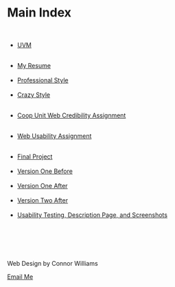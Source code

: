 <!DOCTYPE html>
<html lang="en">

<head>

<title>My Main Index</title>
	<meta charset="utf-8">
	<meta name="author" content="Connor H. Williams">
	<meta name="description" content="main index for my web pages">

<!--[if lt IE 9]>
	<script src="//html5shim.googlecode.com/svn/trunk/html5.js"></script>
<![endif]-->

<link rel="stylesheet"
	href="style.css"
	type="text/css"
	media="screen">

</head>

<body>

<h1> Main Index </h1>


</br>

<ul class="ul1">
	<li><a href="https://www.uvm.edu/"> UVM </a></li>
	</br>
</ul>
<ul class="ul1">
	<li><a href="http://www.uvm.edu/~cwilli20/cs142/assign1/resume.html"> My Resume </a></li>
	</br>
	<li><a href="http://www.uvm.edu/~cwilli20/cs142/assign1/professional.css"> Professional Style </a></li>
	</br>
	<li><a href="http://www.uvm.edu/~cwilli20/cs142/assign1/crazy.css"> Crazy Style </a></li>
	</br>
</ul>

<ul class="ul1">
	<li><a href="http://www.uvm.edu/~cwilli20/cs142/assign3"> Coop Unit Web Credibility Assignment </a></li>
	</br>
</ul>
<ul class="ul1">
	<li><a href="https://www.uvm.edu/~cwilli20/cs142/assign4"> Web Usability Assignment </a></li>
	</br>
</ul>
<ul class="ul1">
	<li><a href="https://www.uvm.edu/~cwilli20/cs142/final"> Final Project </a></li>
	</br>
	<li><a href="https://www.uvm.edu/~cwilli20/cs142/final/v1b"> Version One Before </a></li>
	</br>
	<li><a href="https://www.uvm.edu/~cwilli20/cs142/final/v1a"> Version One After </a></li>
	</br>
	<li><a href="https://www.uvm.edu/~cwilli20/cs142/final/v2a"> Version Two After </a></li>
	</br>
	<li><a href="http://www.uvm.edu/~cwilli20/cs142/final/usetest.html"> Usability Testing, Description Page, and Screenshots </a></li>
	</br>
	
</br>
</ul>

</br>




</br>





<p>Web Design by Connor Williams</p>
<p><a href="mailto:cwilli20@uvm.edu">Email Me</a></p>



</body>

</html>
